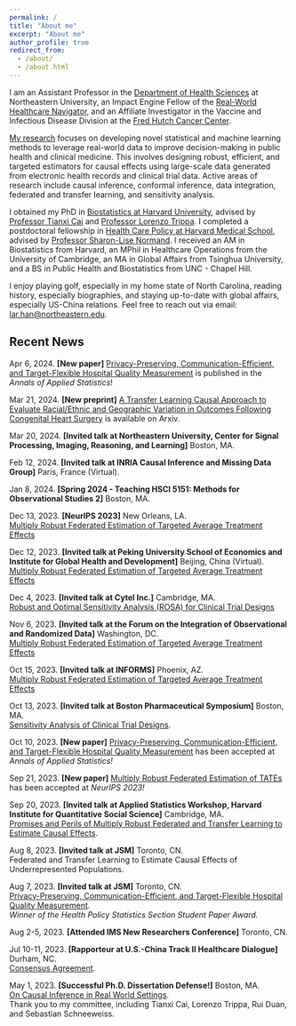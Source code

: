 ```yaml
---
permalink: /
title: "About me"
excerpt: "About me"
author_profile: true
redirect_from: 
  - /about/
  - /about.html
---
```


I am an Assistant Professor in the [Department of Health Sciences](https://bouve.northeastern.edu/health-sciences/) at Northeastern University, an Impact Engine Fellow of the [Real-World Healthcare Navigator](https://impactengines.northeastern.edu/ie/rwhn/), and an Affiliate Investigator in the Vaccine and Infectious Disease Division at the [Fred Hutch Cancer Center](https://www.fredhutch.org/en.html).

[My research](https://scholar.google.com/citations?user=iZnTmxMAAAAJ&hl=en&oi=ao) focuses on developing novel statistical and machine learning methods to leverage real-world data to improve decision-making in public health and clinical medicine. This involves designing robust, efficient, and targeted estimators for causal effects using large-scale data generated from electronic health records and clinical trial data. Active areas of research include causal inference, conformal inference, data integration, federated and transfer learning, and sensitivity analysis.

I obtained my PhD in [Biostatistics at Harvard University](https://www.hsph.harvard.edu/biostatistics/), advised by [Professor Tianxi Cai](https://www.hsph.harvard.edu/profile/tianxi-cai/) and [Professor Lorenzo Trippa](https://www.hsph.harvard.edu/profile/lorenzo-trippa/). I completed a postdoctoral fellowship in [Health Care Policy at Harvard Medical School](https://hcp.hms.harvard.edu/about), advised by [Professor Sharon-Lise Normand](https://hcp.hms.harvard.edu/people/sharon-lise-normand). I received an AM in Biostatistics from Harvard, an MPhil in Healthcare Operations from the University of Cambridge, an MA in Global Affairs from Tsinghua University, and a BS in Public Health and Biostatistics from UNC - Chapel Hill.

I enjoy playing golf, especially in my home state of North Carolina, reading history, especially biographies, and staying up-to-date with global affairs, especially US-China relations. Feel free to reach out via email: [lar.han@northeastern.edu](lar.han@northeastern.edu). 


## Recent News  
Apr 6, 2024. **[New paper]** [Privacy-Preserving, Communication-Efficient, and Target-Flexible Hospital Quality Measurement](https://projecteuclid.org/journals/annals-of-applied-statistics/volume-18/issue-2/Privacy-preserving-communication-efficient-and-target-flexible-hospital-quality-measurement/10.1214/23-AOAS1837.short) is published in the *Annals of Applied Statistics*!  

Mar 21, 2024. **[New preprint]** [A Transfer Learning Causal Approach to Evaluate Racial/Ethnic and Geographic Variation in Outcomes Following Congenital Heart Surgery](https://arxiv.org/abs/2403.14573) is available on Arxiv.

Mar 20, 2024. **[Invited talk at Northeastern University, Center for Signal Processing, Imaging, Reasoning, and Learning]** Boston, MA.  

Feb 12, 2024. **[Invited talk at INRIA Causal Inference and Missing Data Group]** Paris, France (Virtual).

Jan 8, 2024. **[Spring 2024 - Teaching HSCI 5151: Methods for Observational Studies 2]** Boston, MA.  

Dec 13, 2023. **[NeurIPS 2023]** New Orleans, LA.  
[Multiply Robust Federated Estimation of Targeted Average Treatment Effects](https://arxiv.org/abs/2309.12600)  

Dec 12, 2023. **[Invited talk at Peking University School of Economics and Institute for Global Health and Development]** Beijing, China (Virtual).  
[Multiply Robust Federated Estimation of Targeted Average Treatment Effects](https://arxiv.org/abs/2309.12600)

Dec 4, 2023. **[Invited talk at Cytel Inc.]** Cambridge, MA.  
[Robust and Optimal Sensitivity Analysis (ROSA) for Clinical Trial Designs](https://www.tandfonline.com/doi/full/10.1080/00031305.2023.2216253)  

Nov 6, 2023. **[Invited talk at the Forum on the Integration of Observational and Randomized Data]**  Washington, DC.   
[Multiply Robust Federated Estimation of Targeted Average Treatment Effects](https://arxiv.org/abs/2309.12600)

Oct 15, 2023. **[Invited talk at INFORMS]**  Phoenix, AZ.   
[Multiply Robust Federated Estimation of Targeted Average Treatment Effects](https://arxiv.org/abs/2309.12600)

Oct 13, 2023. **[Invited talk at Boston Pharmaceutical Symposium]**  Boston, MA.   
[Sensitivity Analysis of Clinical Trial Designs](https://www.tandfonline.com/doi/abs/10.1080/00031305.2023.2216253?journalCode=utas20).  

Oct 10, 2023. **[New paper]** [Privacy-Preserving, Communication-Efficient, and Target-Flexible Hospital Quality Measurement](https://arxiv.org/abs/2203.00768) has been accepted at *Annals of Applied Statistics!*  

Sep 21, 2023. **[New paper]** [Multiply Robust Federated Estimation of TATEs](https://arxiv.org/abs/2309.12600) has been accepted at *NeurIPS 2023!*

Sep 20, 2023. **[Invited talk at Applied Statistics Workshop, Harvard Institute for Quantitative Social Science]** Cambridge, MA.  
[Promises and Perils of Multiply Robust Federated and Transfer Learning to Estimate Causal Effects](https://projects.iq.harvard.edu/applied.stats.workshop-gov3009). 

Aug 8, 2023. **[Invited talk at JSM]**  Toronto, CN.   
Federated and Transfer Learning to Estimate Causal Effects of Underrepresented Populations.

Aug 7, 2023. **[Invited talk at JSM]**  Toronto, CN.   
[Privacy-Preserving, Communication-Efficient, and Target-Flexible Hospital Quality Measurement](https://arxiv.org/abs/2203.00768).  
*Winner of the Health Policy Statistics Section Student Paper Award.*

Aug 2-5, 2023. **[Attended IMS New Researchers Conference]**  Toronto, CN.

Jul 10-11, 2023. **[Rapporteur at U.S.-China Track II Healthcare Dialogue]**  Durham, NC.   
[Consensus Agreement](https://www.ncuscr.org/program/us-china-track-ii-dialogue-healthcare/#:~:text=The%20participants%20agreed%20that%20collaboration,was%20distributed%20to%20both%20governments.).  

May 1, 2023. **[Successful Ph.D. Dissertation Defense!]** Boston, MA.  
[On Causal Inference in Real World Settings](https://dash.harvard.edu/handle/1/37375748).  
Thank you to my committee, including Tianxi Cai, Lorenzo Trippa, Rui Duan, and Sebastian Schneeweiss.



